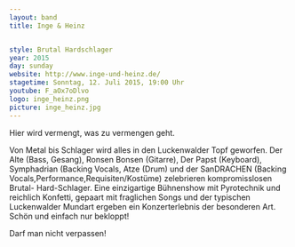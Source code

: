 ```yaml
---
layout: band
title: Inge & Heinz


style: Brutal Hardschlager
year: 2015
day: sunday
website: http://www.inge-und-heinz.de/
stagetime: Sonntag, 12. Juli 2015, 19:00 Uhr
youtube: F_aOx7oDlvo
logo: inge_heinz.png
picture: inge_heinz.jpg
---
```

Hier wird vermengt, was zu vermengen geht.


Von Metal bis Schlager wird alles in den Luckenwalder Topf geworfen. Der Alte
(Bass, Gesang), Ronsen Bonsen (Gitarre), Der Papst (Keyboard), Symphadrian
(Backing Vocals, Atze (Drum) und der SanDRACHEN (Backing
Vocals,Performance,Requisiten/Kostüme) zelebrieren kompromisslosen Brutal-
Hard-Schlager. Eine einzigartige Bühnenshow mit Pyrotechnik und reichlich
Konfetti, gepaart mit fraglichen Songs und der typischen Luckenwalder Mundart
ergeben ein Konzerterlebnis der besonderen Art. Schön und einfach nur
bekloppt!


Darf man nicht verpassen!
